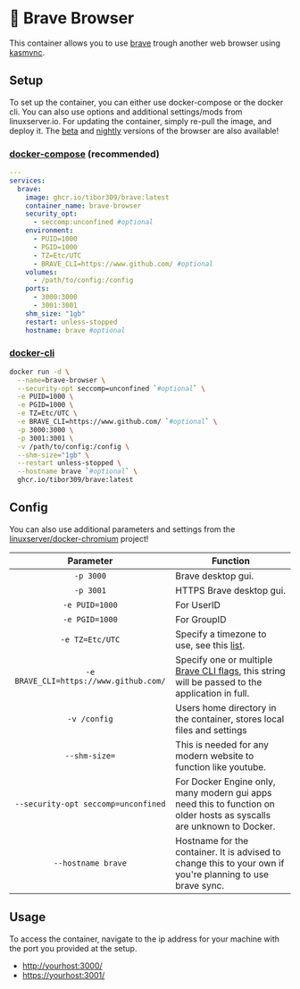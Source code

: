 # 🦁 Brave Browser
This container allows you to use [brave][brave] trough another web browser using [kasmvnc][kasm].

## Setup
To set up the container, you can either use docker-compose or the docker cli. You can also use options and additional settings/mods from linuxserver.io. For updating the container, simply re-pull the image, and deploy it. The [beta][beta_build] and [nightly][nightly_build] versions of the browser are also available!

### [docker-compose][dcompose] (recommended)

```yaml
---
services:
  brave:
    image: ghcr.io/tibor309/brave:latest
    container_name: brave-browser
    security_opt:
      - seccomp:unconfined #optional
    environment:
      - PUID=1000
      - PGID=1000
      - TZ=Etc/UTC
      - BRAVE_CLI=https://www.github.com/ #optional
    volumes:
      - /path/to/config:/config
    ports:
      - 3000:3000
      - 3001:3001
    shm_size: "1gb"
    restart: unless-stopped
    hostname: brave #optional
```

### [docker-cli][dcli]

```bash
docker run -d \
  --name=brave-browser \
  --security-opt seccomp=unconfined `#optional` \
  -e PUID=1000 \
  -e PGID=1000 \
  -e TZ=Etc/UTC \
  -e BRAVE_CLI=https://www.github.com/ `#optional` \
  -p 3000:3000 \
  -p 3001:3001 \
  -v /path/to/config:/config \
  --shm-size="1gb" \
  --restart unless-stopped \
  --hostname brave `#optional` \
  ghcr.io/tibor309/brave:latest
```

## Config
You can also use additional parameters and settings from the [linuxserver/docker-chromium][chromium-setup] project!

| Parameter | Function |
| :----: | --- |
| `-p 3000` | Brave desktop gui. |
| `-p 3001` | HTTPS Brave desktop gui. |
| `-e PUID=1000` | For UserID |
| `-e PGID=1000` | For GroupID |
| `-e TZ=Etc/UTC` | Specify a timezone to use, see this [list][tz]. |
| `-e BRAVE_CLI=https://www.github.com/` | Specify one or multiple [Brave CLI flags][flags], this string will be passed to the application in full. |
| `-v /config` | Users home directory in the container, stores local files and settings |
| `--shm-size=` | This is needed for any modern website to function like youtube. |
| `--security-opt seccomp=unconfined` | For Docker Engine only, many modern gui apps need this to function on older hosts as syscalls are unknown to Docker. |
| `--hostname brave` | Hostname for the container. It is advised to change this to your own if you're planning to use brave sync. |

## Usage
To access the container, navigate to the ip address for your machine with the port you provided at the setup.

* [http://yourhost:3000/][link]
* [https://yourhost:3001/][link]


[beta_build]: https://github.com/tibor309/brave/tree/beta
[nightly_build]: https://github.com/tibor309/brave/tree/nightly

[brave]: https://brave.com/
[kasm]: https://kasmweb.com/kasmvnc
[chromium-setup]: https://github.com/linuxserver/docker-chromium/blob/master/README.md#application-setup

[dcompose]: https://docs.linuxserver.io/general/docker-compose
[dcli]: https://docs.docker.com/engine/reference/commandline/cli/
[flags]: https://support.brave.com/hc/en-us/articles/360044860011-How-Do-I-Use-Command-Line-Flags-in-Brave
[tz]: https://en.wikipedia.org/wiki/List_of_tz_database_time_zones#List
[link]: https://www.youtube.com/watch?v=dQw4w9WgXcQ

